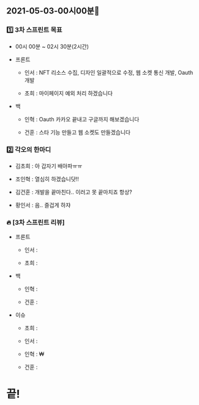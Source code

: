 ## 2021-05-03-00시00분🌟

### 1️⃣ 3차 스프린트 목표

* 00시 00분 ~ 02시 30분(2시간)

* 프론트

    * 인서 : NFT 리소스 수집, 디자인 일괄적으로 수정, 웹 소켓 통신 개발, Oauth 개발

    * 초희 : 마이페이지 예외 처리 하겠습니다

* 백

    * 인혁 : Oauth 카카오 끝내고 구글까지 해보겠습니다

    * 건훈 : 스타 기능 만들고 웹 소켓도 만들겠습니다

### 2️⃣ 각오의 한마디

* 김초희 : 아 갑자기 배아파ㅠㅠ 

* 조인혁 : 열심히 하겠습니닷!!

* 김건훈 : 개발을 끝마친다.. 이러고 못 끝마치죠 항상?

* 황인서 : 음.. 즐겁게 하쟈

### 🔥 [3차 스프린트 리뷰]

* 프론트

    * 인서 : 

    * 초희 : 

* 백

    * 인혁 : 

    * 건훈 : 

* 이슈

    * 초희 : 

    * 인서 : 

    * 인혁 : ₩

    * 건훈 : 

# 끝!
